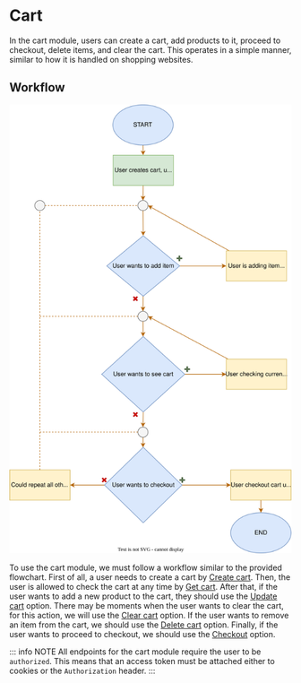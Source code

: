 # Cart

In the cart module, users can create a cart, add products to it, proceed to checkout, delete items, and clear the cart. This operates in a simple manner, similar to how it is handled on shopping websites.

## Workflow

<img src="./public/flowchart.svg" alt="flowchart of cart module">

To use the cart module, we must follow a workflow similar to the provided flowchart. First of all, a user needs to create a cart by <a href="#create-cart">Create cart</a>. Then, the user is allowed to check the cart at any time by <a href="#get-cart">Get cart</a>. After that, if the user wants to add a new product to the cart, they should use the <a href="#update-cart">Update cart</a> option. There may be moments when the user wants to clear the cart, for this action, we will use the <a href="#clear-cart">Clear cart</a> option. If the user wants to remove an item from the cart, we should use the <a href="#delete-cart">Delete cart</a> option. Finally, if the user wants to proceed to checkout, we should use the <a href="#checkout">Checkout</a> option.

::: info NOTE
All endpoints for the cart module require the user to be `authorized`. This means that an access token must be attached either to cookies or the `Authorization` header.
:::